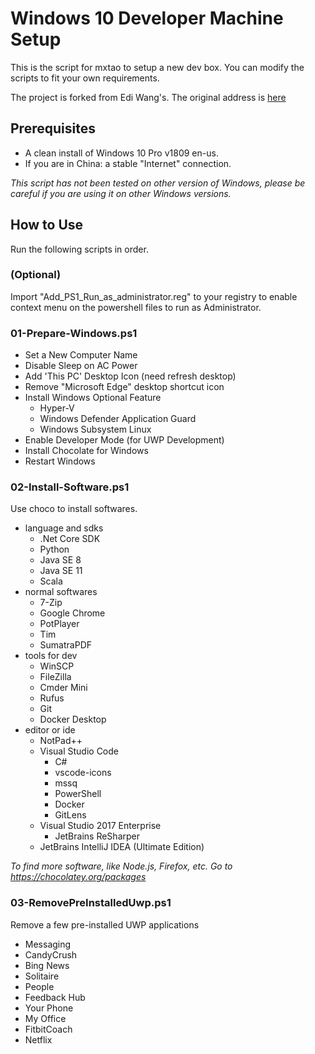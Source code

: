 # Windows 10 Developer Machine Setup

This is the script for mxtao to setup a new dev box. You can modify the scripts to fit your own requirements.

The project is forked from Edi Wang's. The original address is [here](https://github.com/EdiWang/EnvSetup)

## Prerequisites

- A clean install of Windows 10 Pro v1809 en-us.
- If you are in China: a stable "Internet" connection.

*This script has not been tested on other version of Windows, please be careful if you are using it on other Windows versions.*

## How to Use

Run the following scripts in order.

### (Optional)

Import "Add_PS1_Run_as_administrator.reg" to your registry to enable context menu on the powershell files to run as Administrator.

### 01-Prepare-Windows.ps1

- Set a New Computer Name
- Disable Sleep on AC Power
- Add 'This PC' Desktop Icon (need refresh desktop)
- Remove "Microsoft Edge" desktop shortcut icon
- Install Windows Optional Feature
  - Hyper-V
  - Windows Defender Application Guard
  - Windows Subsystem Linux
- Enable Developer Mode (for UWP Development)
- Install Chocolate for Windows
- Restart Windows

### 02-Install-Software.ps1

Use choco to install softwares.

- language and sdks
  - .Net Core SDK
  - Python
  - Java SE 8
  - Java SE 11
  - Scala
- normal softwares
  - 7-Zip
  - Google Chrome
  - PotPlayer
  - Tim
  - SumatraPDF
- tools for dev
  - WinSCP
  - FileZilla
  - Cmder Mini
  - Rufus
  - Git
  - Docker Desktop
- editor or ide
  - NotPad++
  - Visual Studio Code
    - C#
    - vscode-icons
    - mssq
    - PowerShell
    - Docker
    - GitLens
  - Visual Studio 2017 Enterprise
    - JetBrains ReSharper
  - JetBrains IntelliJ IDEA (Ultimate Edition)

*To find more software, like Node.js, Firefox, etc. Go to https://chocolatey.org/packages*

### 03-RemovePreInstalledUwp.ps1

Remove a few pre-installed UWP applications

- Messaging
- CandyCrush
- Bing News
- Solitaire
- People
- Feedback Hub
- Your Phone
- My Office
- FitbitCoach
- Netflix